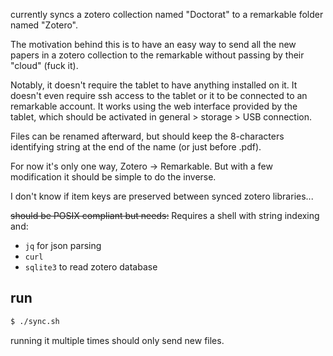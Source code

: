 currently syncs a zotero collection named "Doctorat" to a remarkable folder named "Zotero".

The motivation behind this is to have an easy way to send all the new papers in a zotero collection to the remarkable without passing by their "cloud" (fuck it).

Notably, it doesn't require the tablet to have anything installed on it. It doesn't even require ssh access to the tablet or it to be connected to an remarkable account. It works using the web interface provided by the tablet, which should be activated in general > storage > USB connection.

Files can be renamed afterward, but should keep the 8-characters identifying string at the end of the name (or just before .pdf).

For now it's only one way, Zotero -> Remarkable. But with a few modification it should be simple to do the inverse.

I don't know if item keys are preserved between synced zotero libraries...

~~should be POSIX compliant but needs:~~
Requires a shell with string indexing and:

- `jq` for json parsing
- `curl`
- `sqlite3` to read zotero database

## run
```sh
$ ./sync.sh
```

running it multiple times should only send new files.
